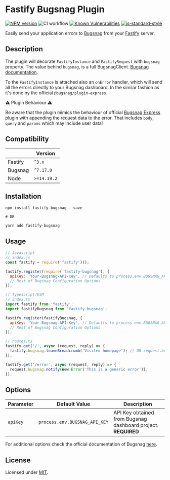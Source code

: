 # Fastify Bugsnag Plugin

[![NPM version](https://img.shields.io/npm/v/fastify-bugsnag.svg?style=flat)](https://www.npmjs.com/package/fastify-bugsnag)
![CI workflow](https://github.com/ZigaStrgar/fastify-bugsnag/workflows/fastify-bugsnag-ci/badge.svg)
[![Known Vulnerabilities](https://snyk.io/test/github/ZigaStrgar/fastify-bugsnag/badge.svg)](https://snyk.io/test/github/ZigaStrgar/fastify-bugsnag)
[![js-standard-style](https://img.shields.io/badge/code%20style-standard-brightgreen.svg?style=flat)](https://standardjs.com/)

Easily send your application errors to [Bugsnag](https://bugsnag.com) from your [Fastify](https://www.fastify.io/)
server.

## Description

The plugin will decorate `FastifyInstance` and `FastifyRequest` with `bugsnag` property. The value behind `bugsnag`, is
a full BugsnagClient. [Bugsnag documentation](https://docs.bugsnag.com/platforms/javascript/).

To the `FastifyInstance` is attached also an `onError` handler, which will send all the errors directly to your Bugsnag
dashboard. In the similar fashion as it's done by the official `@bugsnag/plugin-express`.

⚠️ Plugin Behaviour ⚠️

Be aware that the plugin mimics the behaviour of
official [Bugsnag Express](https://github.com/bugsnag/bugsnag-js/tree/next/packages/plugin-express) plugin with
appending
the request data to the error. That includes `body`, `query` and `params` which may include user data!

## Compatibility

|         | Version     |
|---------|-------------|
| Fastify | `^3.x`      |
| Bugsnag | `^7.17.0`   |
| Node    | `>=14.19.2` |

## Installation

```shell
npm install fastify-bugsnag --save

# OR

yarn add fastify-bugsnag
```

## Usage

```javascript
// Javascript
// index.js
const fastify = require('fastify')();

fastify.register(require('fastify-bugsnag'), {
  apiKey: 'Your-Bugsnag-API-Key', // Defaults to process.env.BUGSNAG_API_KEY
  // Rest of Bugsnag Configuration Options
});

// Typescript/ESM
// index.ts
import fastify from 'fastify';
import fastifyBugsnag from 'fastify-bugsnag';

fastify.register(fastifyBugsnag, {
  apiKey: 'Your-Bugsnag-API-Key', // Defaults to process.env.BUGSNAG_API_KEY
  // Rest of Bugsnag Configuration Options
});
```

```javascript
// routes.ts
fastify.get('/', async (request, reply) => {
  fastify.bugsnag.leaveBreadcrumb('Visited homepage'); // OR request.bugsnag.leaveBreadcrumb();
});

fastify.get('/error', async (request, reply) => {
  request.bugsnag.notify(new Error('This is a generic error'));
});
```

## Options

| Parameter | Default Value                 | Description                                                   |
|-----------|-------------------------------|---------------------------------------------------------------|
| `apiKey`  | `process.env.BUGSNAG_API_KEY` | API Key obtained from Bugsnag dashboard project. **REQUIRED** |

For additional options check the official documentation of Bugsnag
[here](https://docs.bugsnag.com/platforms/javascript/configuration-options/).

## License

Licensed under [MIT](./LICENSE).

